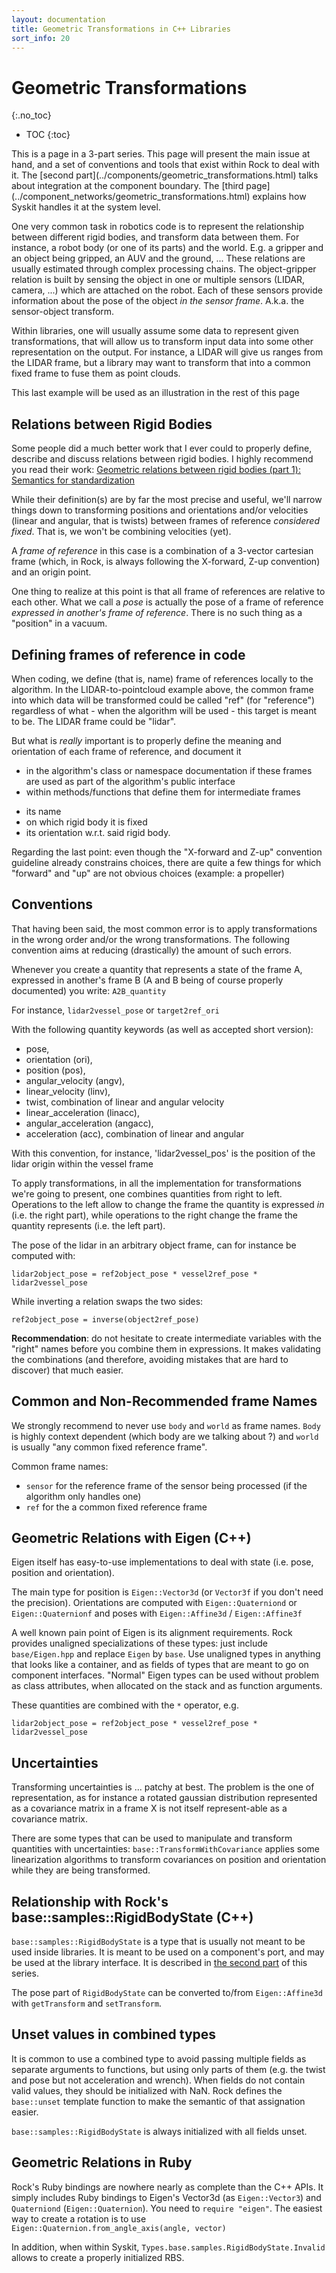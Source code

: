 ```yaml
---
layout: documentation
title: Geometric Transformations in C++ Libraries
sort_info: 20
---
```


# Geometric Transformations
{:.no_toc}

- TOC
{:toc}

<div class="panel panel-default" markdown="1">
This is a page in a 3-part series. This page will present the main issue at
hand, and a set of conventions and tools that exist within Rock to deal with it.
The [second part](../components/geometric_transformations.html) talks about
integration at the component boundary. The [third
page](../component_networks/geometric_transformations.html) explains how Syskit
handles it at the system level.
</div>

One very common task in robotics code is to represent the relationship between
different rigid bodies, and transform data between them.  For instance, a robot
body (or one of its parts) and the world. E.g. a gripper and an object being
gripped, an AUV and the ground, ... These relations
are usually estimated through complex processing chains. The object-gripper
relation is built by sensing the object in one or multiple sensors (LIDAR,
camera, ...) which are attached on the robot. Each of these sensors provide
information about the pose of the object _in the sensor frame_. A.k.a. the
sensor-object transform.

Within libraries, one will usually assume some data to represent given transformations,
that will allow us to transform input data into some other representation on the output.
For instance, a LIDAR will give us ranges from the LIDAR frame, but a library
may want to transform that into a common fixed frame to fuse them as point clouds.

This last example will be used as an illustration in the rest of this page

## Relations between Rigid Bodies

Some people did a much better work that I ever could to properly define, describe
and discuss relations between rigid bodies. I highly recommend you read their work:
[Geometric relations between rigid bodies (part 1): Semantics for standardization](
https://scholar.google.com/citations?view_op=view_citation&hl=en&user=U8peLJkAAAAJ&citation_for_view=U8peLJkAAAAJ:evX43VCCuoAC)

While their definition(s) are by far the most precise and useful, we'll narrow
things down to transforming positions and orientations and/or velocities (linear
and angular, that is twists) between frames of reference *considered fixed*. That
is, we won't be combining velocities (yet).

A _frame of reference_ in this case is a combination of a 3-vector cartesian
frame (which, in Rock, is always following the X-forward, Z-up convention) and
an origin point.

One thing to realize at this point is that all frame of references are relative
to each other. What we call a _pose_ is actually the pose of a frame of reference
_expressed in another's frame of reference_. There is no such thing as a "position"
in a vacuum.

## Defining frames of reference in code

When coding, we define (that is, name) frame of references locally to the algorithm.
In the LIDAR-to-pointcloud example above, the common frame into which data will be
transformed could be called "ref" (for "reference") regardless of what - when
the algorithm will be used - this target is meant to be. The LIDAR frame could
be "lidar".

But what is *really* important is to properly define the meaning and orientation
of each frame of reference, and document it

- in the algorithm's class or namespace documentation if these frames are used as part
  of the algorithm's public interface
- within methods/functions that define them for intermediate frames

* its name
* on which rigid body it is fixed
* its orientation w.r.t. said rigid body.

Regarding the last point: even though the "X-forward and Z-up" convention
guideline already constrains choices, there are quite a few things for which
"forward" and "up" are not obvious choices (example: a propeller)

## Conventions

That having been said, the most common error is to apply transformations in the
wrong order and/or the wrong transformations. The following convention aims
at reducing (drastically) the amount of such errors.

Whenever you create a quantity that represents a state of the frame A, expressed
in another's frame B (A and B being of course properly documented) you write:
`A2B_quantity`

For instance, `lidar2vessel_pose` or `target2ref_ori`

With the following quantity keywords (as well as accepted short version):
- pose,
- orientation (ori),
- position (pos),
- angular_velocity (angv),
- linear_velocity (linv),
- twist, combination of linear and angular velocity
- linear_acceleration (linacc),
- angular_acceleration (angacc),
- acceleration (acc), combination of linear and angular

With this convention, for instance, 'lidar2vessel_pos' is the position of the
lidar origin within the vessel frame

To apply transformations, in all the implementation for transformations we're
going to present, one combines quantities from right to left. Operations to the
left allow to change the frame the quantity is expressed _in_ (i.e. the right
part), while operations to the right change the frame the quantity represents
(i.e. the left part).

The pose of the lidar in an arbitrary object frame, can for instance be computed
with:

~~~
lidar2object_pose = ref2object_pose * vessel2ref_pose * lidar2vessel_pose
~~~

While inverting a relation swaps the two sides:

~~~
ref2object_pose = inverse(object2ref_pose)
~~~

**Recommendation**: do not hesitate to create intermediate variables with the "right"
names before you combine them in expressions. It makes validating the combinations
(and therefore, avoiding mistakes that are hard to discover) that much easier.

## Common and Non-Recommended frame Names

We strongly recommend to never use `body` and `world` as frame names. `Body` is
highly context dependent (which body are we talking about ?) and `world` is
usually "any common fixed reference frame".

Common frame names:
- `sensor` for the reference frame of the sensor being processed (if the
  algorithm only handles one)
- `ref` for the a common fixed reference frame

## Geometric Relations with Eigen (C++)

Eigen itself has easy-to-use implementations to deal with state (i.e. pose, position
and orientation).

The main type for position is `Eigen::Vector3d` (or `Vector3f` if you don't need
the precision). Orientations are computed with `Eigen::Quaterniond` or
`Eigen::Quaternionf` and poses with `Eigen::Affine3d` / `Eigen::Affine3f`

A well known pain point of Eigen is its alignment requirements. Rock provides
unaligned specializations of these types: just include `base/Eigen.hpp` and
replace `Eigen` by `base`. Use unaligned types in anything that looks like a
container, and as fields of types that are meant to go on component interfaces.
"Normal" Eigen types can be used without problem as class attributes, when
allocated on the stack and as function arguments.

These quantities are combined with the `*` operator, e.g.

~~~
lidar2object_pose = ref2object_pose * vessel2ref_pose * lidar2vessel_pose
~~~

## Uncertainties

Transforming uncertainties is ... patchy at best. The problem is the one of
representation, as for instance a rotated gaussian distribution represented
as a covariance matrix in a frame X is not itself represent-able as a covariance
matrix.

There are some types that can be used to manipulate and transform quantities
with uncertainties: `base::TransformWithCovariance` applies some linearization
algorithms to transform covariances on position and orientation while they
are being transformed.

## Relationship with Rock's base::samples::RigidBodyState (C++)

`base::samples::RigidBodyState` is a type that is usually not meant to be used
inside libraries. It is meant to be used on a component's port, and may be used
at the library interface. It is described in [the second
part](../components/geometric_transformations.html) of this series.

The pose part of `RigidBodyState` can be converted to/from `Eigen::Affine3d` with
`getTransform` and `setTransform`.

## Unset values in combined types

It is common to use a combined type to avoid passing multiple fields as separate
arguments to functions, but using only parts of them (e.g.  the twist and pose
but not acceleration and wrench). When fields do not contain valid values, they
should be initialized with NaN. Rock defines the `base::unset` template function
to make the semantic of that assignation easier.

`base::samples::RigidBodyState` is always initialized with all fields unset.

## Geometric Relations in Ruby

Rock's Ruby bindings are nowhere nearly as complete than the C++ APIs. It simply
includes Ruby bindings to Eigen's Vector3d (as `Eigen::Vector3`) and `Quaterniond`
(`Eigen::Quaternion`). You need to `require "eigen"`. The easiest way to create
a rotation is to use `Eigen::Quaternion.from_angle_axis(angle, vector)`

In addition, when within Syskit, `Types.base.samples.RigidBodyState.Invalid` allows
to create a properly initialized RBS.